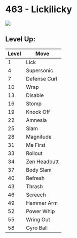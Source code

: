 # 463 - Lickilicky
![][463]

## Level Up:

Level | Move
---   | ---
  1   | Lick
  4   | Supersonic
  7   | Defense Curl
 10   | Wrap
 13   | Disable
 16   | Stomp
 19   | Knock Off
 22   | Amnesia
 25   | Slam
 28   | Magnitude
 31   | Me First
 33   | Rollout
 34   | Zen Headbutt
 37   | Body Slam
 40   | Refresh
 43   | Thrash
 46   | Screech
 49   | Hammer Arm
 52   | Power Whip
 55   | Wring Out
 58   | Gyro Ball



[463]: /img/pokemon/463.png
